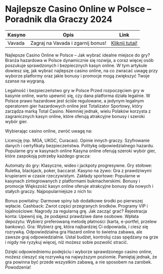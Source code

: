 # Najlepsze Casino Online w Polsce – Poradnik dla Graczy 2024
| **Kasyno** | **Opis**                 | **Link**                                      |
|------------|--------------------------|----------------------------------------------|
| Vavada     | Zagraj na Vavada i zgarnij bonus! | [Kliknij tutaj!](https://partnervavadarv.com/?promo=664c53c2-c126-47df-a9b6-e93726155fae&target=register) |


Najlepsze Casino Online w Polsce – Jak wybrać idealne miejsce do gry?
Branża hazardowa w Polsce dynamicznie się rozwija, a coraz więcej osób poszukuje sprawdzonych i bezpiecznych kasyn online. W tym artykule dowiesz się, jak wybrać najlepsze casino online, na co zwracać uwagę przy wyborze platformy oraz jakie bonusy i promocje mogą zwiększyć Twoje szanse na wygraną.

Legalność i bezpieczeństwo gry w Polsce
Przed rozpoczęciem gry w kasynie online, warto upewnić się, czy dana platforma działa legalnie. W Polsce prawo hazardowe jest ściśle regulowane, a jedynym legalnym operatorem gier hazardowych online jest Totalizator Sportowy, który zarządza marką Total Casino. Niemniej jednak, wielu Polaków korzysta z zagranicznych kasyn online, które oferują atrakcyjne bonusy i szeroki wybór gier.

Wybierając casino online, zwróć uwagę na:

Licencję (np. MGA, UKGC, Curacao).
Opinie innych graczy.
Szyfrowanie danych i certyfikaty bezpieczeństwa.
Politykę odpowiedzialnego hazardu.
Popularne gry w kasynach online
Kasyna online oferują szeroki wybór gier, które zaspokoją potrzeby każdego gracza:

Automaty do gry: Klasyczne, wideo i jackpoty progresywne.
Gry stołowe: Ruletka, blackjack, poker, baccarat.
Kasyno na żywo: Gra z prawdziwymi krupierami w czasie rzeczywistym.
Zakłady sportowe: Popularne w kasynach zintegrowanych z platformami bukmacherskimi.
Bonusy i promocje
Większość kasyn online oferuje atrakcyjne bonusy dla nowych i stałych graczy. Najpopularniejsze z nich to:

Bonus powitalny: Darmowe spiny lub dodatkowe środki po pierwszej wpłacie.
Cashback: Zwrot części przegranych środków.
Programy VIP i lojalnościowe: Nagrody za regularną grę.
Jak zacząć grać?
Rejestracja konta: Upewnij się, że podajesz prawdziwe dane osobowe.
Wpłata depozytu: Wybierz preferowaną metodę płatności (karta, e-portfel, przelew bankowy).
Gra: Wybierz grę, która najbardziej Ci odpowiada, i ciesz się rozrywką.
Odpowiedzialna gra
Hazard online to świetna zabawa, ale zawsze graj odpowiedzialnie. Ustal budżet, kontroluj czas spędzany na grze i nigdy nie ryzykuj więcej, niż możesz sobie pozwolić stracić.

Dzięki odpowiedniemu podejściu i wyborze sprawdzonego casino online, możesz cieszyć się rozrywką na najwyższym poziomie. Pamiętaj jednak, że gra powinna być przede wszystkim zabawą, a nie sposobem na zarobek. Powodzenia!
